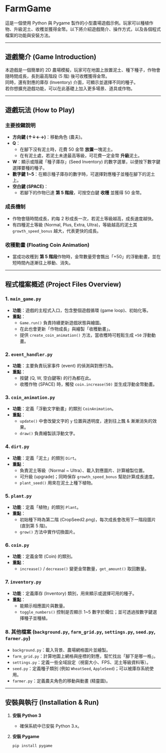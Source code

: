# FarmGame

這是一個使用 Python 與 Pygame 製作的小型農場遊戲示例。玩家可以種植作物、升級泥土、收穫並獲得金幣。以下將介紹遊戲簡介、操作方式，以及各個程式檔案的功能與安裝方法。

---

## 遊戲簡介 (Game Introduction)

本遊戲是一個簡單的 2D 農場模擬，玩家可在地圖上放置泥土、種下種子，作物會隨時間成長，長到最高階段 (5 階) 後可收穫獲得金幣。  
同時，還有對應的庫存 (Inventory) 介面，可顯示並選擇不同的種子。  
若你想擴充遊戲功能，可以在此基礎上加入更多場景、道具或作物。

---

## 遊戲玩法 (How to Play)

### 主要按鍵說明

- **方向鍵 (↑↓←→)**：移動角色 (農夫)。  
- **Q**：  
  - 在腳下沒有泥土時，花費 50 金幣 **放置**一塊泥土。  
  - 在有泥土處，若泥土未達最高等級，可花費一定金幣 **升級**泥土。  
- **W**：顯示或隱藏「種子庫存」(Seed Inventory) 的數字選單，以便按下數字鍵選擇要種的種子。  
- **數字鍵 1~5**：在顯示種子庫存的數字時，可選擇對應種子並種在腳下的泥土上。  
- **空白鍵 (SPACE)**：  
  - 若腳下的作物已達 **第 5 階段**，可按空白鍵 **收穫** 並獲得 50 金幣。  

### 成長機制

- 作物會隨時間成長，約每 2 秒成長一次，若泥土等級越高，成長速度越快。  
- 有四種泥土等級 (Normal, Plus, Extra, Ultra)，等級越高的泥土其 `growth_speed_bonus` 越大，代表更快的成長。  

### 收穫動畫 (Floating Coin Animation)

- 當成功收穫到 **第 5 階段**作物時，金幣數量旁會飄出「+50」的浮動動畫，並在短時間內逐漸往上移動、消失。

---

## 程式檔案概述 (Project Files Overview)

### 1. `main_game.py`

- **功能**：遊戲的主程式入口，包含整個遊戲循環 (game loop)、初始化等。  
- **重點**：  
  - `Game.run()` 負責持續更新遊戲狀態與繪圖。  
  - 在此也會更新「作物成長」與繪製「收穫動畫」。  
  - 提供 `create_coin_animation()` 方法，當收穫時可輕鬆生成 `+50` 浮動動畫。  

### 2. `event_handler.py`

- **功能**：主要負責玩家事件 (event) 的偵測與對應行為。  
- **重點**：  
  - 按鍵 (Q, W, 空白鍵等) 的行為都在此。  
  - 收穫作物 (SPACE) 時，觸發 `coin.increase(50)` 並生成浮動金幣動畫。  

### 3. `coin_animation.py`

- **功能**：定義「浮動文字動畫」的類別 `CoinAnimation`。  
- **重點**：  
  - `update()` 中會改變文字的 `y` 位置與透明度，達到往上飄 & 漸漸消失的效果。  
  - `draw()` 負責繪製該浮動文字。  

### 4. `dirt.py`

- **功能**：定義「泥土」的類別 `Dirt`。  
- **重點**：  
  - 負責泥土等級（Normal ~ Ultra）、載入對應圖片、計算繪製位置。  
  - 可升級 (upgrade)；同時保存 `growth_speed_bonus` 幫助計算成長速度。  
  - `plant_seed()` 用來在泥土上種下植物。  

### 5. `plant.py`

- **功能**：定義「植物」的類別 `Plant`。  
- **重點**：  
  - 初始種下時為第二階 (CropSeed2.png)，每次成長會改用下一階段圖片 (直到第 5 階)。  
  - `grow()` 方法中實作切換圖片。  

### 6. `coin.py`

- **功能**：定義金幣 (Coin) 的類別。  
- **重點**：  
  - `increase()` / `decrease()` 變更金幣數量，`get_amount()` 取回數量。  

### 7. `inventory.py`

- **功能**：定義庫存 (Inventory) 類別，用來顯示或選擇可用的種子。  
- **重點**：  
  - 能顯示相應圖片與數量。  
  - `toggle_numbers()` 控制是否顯示 1~5 數字於欄位；並可透過按數字鍵選擇種子並種植。  

### 8. 其他檔案 (`background.py`, `farm_grid.py`, `settings.py`, `seed.py`, `farmer.py`)

- `background.py`：載入背景、農場網格圖片並繪製。  
- `farm_grid.py`：計算地圖上網格與座標的對應，幫忙找出「腳下是哪一格」。  
- `settings.py`：定義一些全域設定（視窗大小、FPS、泥土等級資料等）。  
- `seed.py`：定義種子類別 (例如 `WheatSeed`, `AppleSeed`)；可以被庫存系統使用。  
- `farmer.py`：定義農夫角色的移動與動畫 (精靈圖)。  

---

## 安裝與執行 (Installation & Run)

1. **安裝 Python 3**  
   - 確保系統中已安裝 Python 3.x。

2. **安裝 Pygame**  
   ```bash
   pip install pygame

